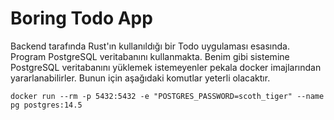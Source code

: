 # Boring Todo App

Backend tarafında Rust'ın kullanıldığı bir Todo uygulaması esasında. Program PostgreSQL veritabanını kullanmakta. Benim gibi sistemine PostgreSQL veritabanını yüklemek istemeyenler pekala docker imajlarından yararlanabilirler. Bunun için aşağıdaki komutlar yeterli olacaktır.

```shell
docker run --rm -p 5432:5432 -e "POSTGRES_PASSWORD=scoth_tiger" --name pg postgres:14.5
```